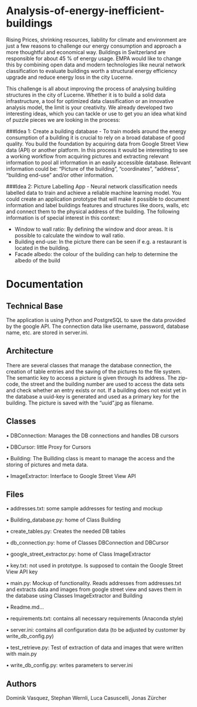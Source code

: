 # Analysis-of-energy-inefficient-buildings

Rising Prices, shrinking resources, liability for climate and environment are just a few reasons to challenge our energy consumption and approach a more thoughtful and economical way. Buildings in Switzerland are responsible for about 45 % of energy usage. EMPA would like to change this by combining open data and modern technologies like neural network classification to evaluate buildings worth a structural energy efficiency upgrade and reduce energy loss in the city Lucerne. 

This challenge is all about improving the process of analysing building structures in the city of Lucerne. Whether it is to build a solid data infrastructure, a tool for optimized data classification or an innovative analysis model, the limit is your creativity. We already developed two interesting ideas, which you can tackle or use to get you an idea what kind of puzzle pieces we are looking in the process:   

###Idea 1: 
Create a building database - To train models around the energy consumption of a building it is crucial to rely on a broad database of good quality. You build the foundation by acquiring data from Google Street View data (API) or another platform. In this process it would be interesting to see a working workflow from acquiring pictures and extracting relevant information to pool all information in an easily accessible database. Relevant information could be: “Picture of the building”, “coordinates”, “address”, “building end-use” and/or other information.

###Idea 2: 
Picture Labelling App - Neural network classification needs labelled data to train and achieve a reliable machine learning model. You could create an application prototype that will make it possible to document information and label buildings features and structures like doors, walls, etc and connect them to the physical address of the building. The following information is of special interest in this context:

- Window to wall ratio: By defining the window and door areas. It is possible to calculate the window to wall ratio.
- Building end-use: In the picture there can be seen if e.g. a restaurant is located in the building.
- Facade albedo: the colour of the building can help to determine the albedo of the build

# Documentation 
## Technical Base
The application is using Python and PostgreSQL to save the data provided by the google API. The connection data like username, password, database name, etc. are stored in server.ini. 
## Architecture
There are several classes that manage the database connection, the creation of table entries and the saving of the pictures to the file system.
The semantic key to access a picture is given through its address. The zip-code, the street and the building number are used to access the data sets and check whether an entry exists or not. If a building does not exist yet in the database a uuid-key is generated and used as a primary key for the building. The picture is saved with the “uuid”.jpg as filename. 
## Classes
•	DBConnection: Manages the DB connections and handles DB cursors

•	DBCursor: little Proxy for Cursors

•	Building: The Buillding class is meant to manage the access and the storing of pictures and meta data.

•	ImageExtractor: Interface to Google Street View API

## Files
•	addresses.txt: some sample addresses for testing and mockup

•	Building_database.py: home of Class Building

•	create_tables.py: Creates the needed DB tables

•	db_connection.py: home of Classes DBConnection and DBCursor

•	google_street_extractor.py: home of Class ImageExtractor

•	key.txt: not used in prototype. Is supposed to contain the Google Street View API key

•	main.py: Mockup of functionality. Reads addresses from addresses.txt and extracts data and images from google street view and saves them in the database using Classes ImageExtractor and Building

•	Readme.md…

•	requirements.txt: contains all necessary requirements (Anaconda style)

•	server.ini: contains all configuration data (to be adjusted by customer by write_db_config.py)

•	test_retrieve.py: Test of extraction of data and images that were written with main.py

•	write_db_config.py: writes parameters to server.ini

## Authors 
Dominik Vasquez, Stephan Wernli, Luca Casuscelli, Jonas Zürcher 

